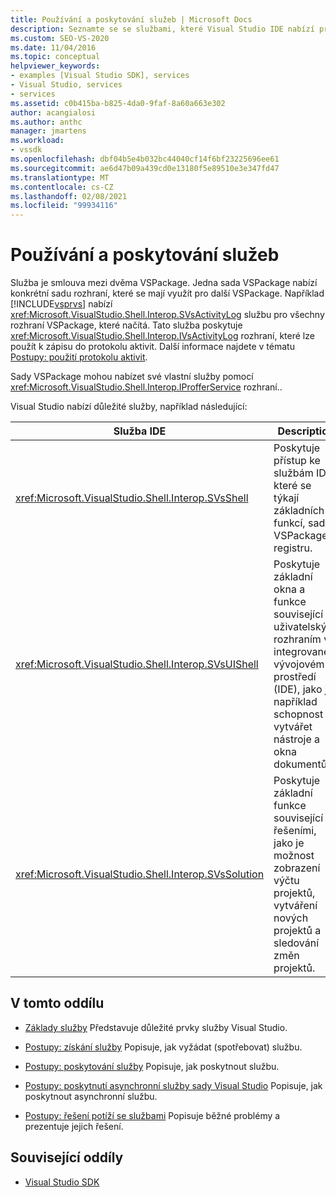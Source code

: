 ```yaml
---
title: Používání a poskytování služeb | Microsoft Docs
description: Seznamte se se službami, které Visual Studio IDE nabízí pro sady VSPackage k poskytování a použití. Tyto články popisují, jak získat a poskytnout služby.
ms.custom: SEO-VS-2020
ms.date: 11/04/2016
ms.topic: conceptual
helpviewer_keywords:
- examples [Visual Studio SDK], services
- Visual Studio, services
- services
ms.assetid: c0b415ba-b825-4da0-9faf-8a60a663e302
author: acangialosi
ms.author: anthc
manager: jmartens
ms.workload:
- vssdk
ms.openlocfilehash: dbf04b5e4b032bc44040cf14f6bf23225696ee61
ms.sourcegitcommit: ae6d47b09a439cd0e13180f5e89510e3e347fd47
ms.translationtype: MT
ms.contentlocale: cs-CZ
ms.lasthandoff: 02/08/2021
ms.locfileid: "99934116"
---
```

# <a name="using-and-providing-services"></a>Používání a poskytování služeb
Služba je smlouva mezi dvěma VSPackage. Jedna sada VSPackage nabízí konkrétní sadu rozhraní, které se mají využít pro další VSPackage. Například [!INCLUDE[vsprvs](../code-quality/includes/vsprvs_md.md)] nabízí <xref:Microsoft.VisualStudio.Shell.Interop.SVsActivityLog> službu pro všechny rozhraní VSPackage, které načítá. Tato služba poskytuje <xref:Microsoft.VisualStudio.Shell.Interop.IVsActivityLog> rozhraní, které lze použít k zápisu do protokolu aktivit. Další informace najdete v tématu [Postupy: použití protokolu aktivit](../extensibility/how-to-use-the-activity-log.md).

 Sady VSPackage mohou nabízet své vlastní služby pomocí <xref:Microsoft.VisualStudio.Shell.Interop.IProfferService> rozhraní..

 Visual Studio nabízí důležité služby, například následující:

|Služba IDE|Description|
|-----------------|-----------------|
|<xref:Microsoft.VisualStudio.Shell.Interop.SVsShell>|Poskytuje přístup ke službám IDE, které se týkají základních funkcí, sady VSPackage a registru.|
|<xref:Microsoft.VisualStudio.Shell.Interop.SVsUIShell>|Poskytuje základní okna a funkce související s uživatelským rozhraním v integrovaném vývojovém prostředí (IDE), jako je například schopnost vytvářet nástroje a okna dokumentů.|
|<xref:Microsoft.VisualStudio.Shell.Interop.SVsSolution>|Poskytuje základní funkce související s řešeními, jako je možnost zobrazení výčtu projektů, vytváření nových projektů a sledování změn projektů.|

## <a name="in-this-section"></a>V tomto oddílu
- [Základy služby](../extensibility/internals/service-essentials.md) Představuje důležité prvky služby Visual Studio.

- [Postupy: získání služby](../extensibility/how-to-get-a-service.md) Popisuje, jak vyžádat (spotřebovat) službu.

- [Postupy: poskytování služby](../extensibility/how-to-provide-a-service.md) Popisuje, jak poskytnout službu.

- [Postupy: poskytnutí asynchronní služby sady Visual Studio](../extensibility/how-to-provide-an-asynchronous-visual-studio-service.md) Popisuje, jak poskytnout asynchronní službu.

- [Postupy: řešení potíží se službami](../extensibility/how-to-troubleshoot-services.md) Popisuje běžné problémy a prezentuje jejich řešení.

## <a name="related-sections"></a>Související oddíly
- [Visual Studio SDK](../extensibility/visual-studio-sdk.md)
